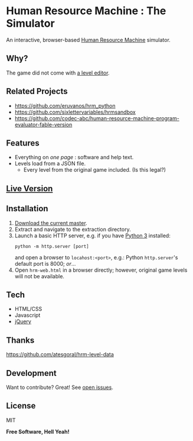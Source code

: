 # Human Resource Machine : The Simulator
An interactive, browser-based [Human Resource Machine](https://tomorrowcorporation.com/humanresourcemachine) simulator.

## Why?
The game did not come with [a level editor](https://steamcommunity.com/app/375820/discussions/0/351659808488235380/).

## Related Projects
- https://github.com/eruvanos/hrm_python
- https://github.com/sixlettervariables/hrmsandbox
- https://github.com/codec-abc/human-resource-machine-program-evaluator-fable-version

## Features
- Everything on _one page_ : software and help text.
- Levels load from a JSON file.
  - Every level from the original game included. (Is this legal?)

## [Live Version](https://placroix74.github.io/hrm-web-sim/hrm-web.html)

## Installation
1. [Download the current master](https://github.com/placroix74/hrm-web/archive/refs/heads/master.zip).
2. Extract and navigate to the extraction directory.
3. Launch a basic HTTP server, e.g. if you have [Python 3](https://www.python.org/downloads/) installed:
   ```
   python -m http.server [port]
   ```
   and open a browser to `locahost:<port>`, e.g.: Python `http.server`'s default port is 8000;
   _or_...
4. Open `hrm-web.html` in a browser directly; however, original game levels will not be available.

## Tech
- HTML/CSS
- Javascript
- [jQuery](https://jquery.com/)

## Thanks
https://github.com/atesgoral/hrm-level-data

## Development
Want to contribute? Great! See [open issues](https://github.com/placroix74/hrm-web/issues).

## License

MIT

**Free Software, Hell Yeah!**
